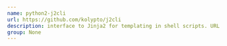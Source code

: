 ```yaml
---
name: python2-j2cli
url: https://github.com/kolypto/j2cli
description: interface to Jinja2 for templating in shell scripts. URL : https://github.com/kolypto/j2cli Groups : None
group: None
---
```

